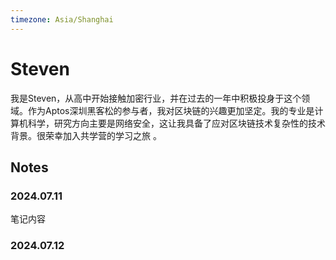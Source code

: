 ```yaml
---
timezone: Asia/Shanghai
---
```


# Steven

我是Steven，从高中开始接触加密行业，并在过去的一年中积极投身于这个领域。作为Aptos深圳黑客松的参与者，我对区块链的兴趣更加坚定。我的专业是计算机科学，研究方向主要是网络安全，这让我具备了应对区块链技术复杂性的技术背景。很荣幸加入共学营的学习之旅 。  

## Notes



### 2024.07.11



笔记内容

### 2024.07.12
